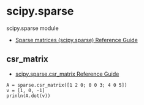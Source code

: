 # scipy.sparse

scipy.sparse module

- [Sparse matrices (scipy.sparse) Reference Guide](https://docs.scipy.org/doc/scipy/reference/sparse.html)

## csr_matrix

- [scipy\.sparse\.csr\_matrix Reference Guide](https://docs.scipy.org/doc/scipy/reference/generated/scipy.sparse.csr_matrix.html#scipy.sparse.csr_matrix)

```@example
A = sparse.csr_matrix([1 2 0; 0 0 3; 4 0 5])
v = [1, 0, -1]
prinln(A.dot(v))
```

